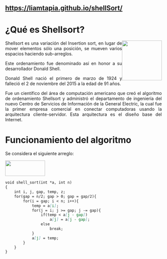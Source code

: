 <style>background-color:#ffffff;</style>
## https://liamtapia.github.io/shellSort/
<h1>¿Qué es Shellsort?</h1>

<p align="justify"> <img src="https://liamtapia.github.io/shellSort/imagenes/imagen.png" style="float:right;width:128px;height:128px:"> 
Shellsort es una variación del Insertion sort, en lugar de mover elementos sólo una posición, se mueven varios espacios haciendo sub-arreglos.</p>

<p align="justify">Este ordenamiento fue  denominado así en honor a su desarrollador Donald Shell.</p>

<p align="justify">Donald Shell nació el primero de marzo de 1924 y falleció el 2 de noviembre del 2015 a la edad de 91 años. </p>

<p align="justify">Fue un científico del área de computación americano que creó el algoritmo de ordenamiento Shellsort y administró el departamento de ingeniería del nuevo Centro de Servicios de Información de la General Electric, la cual fue la primer empresa comercial en conectar computadoras usando la arquitectura cliente-servidor. Esta arquitectura es el diseño base del Internet.</p>

<h1>Funcionamiento del algoritmo</h1>
<p align="justify">Se considera el siguiente arreglo: </p>

<img src="https://liamtapia.github.io/shellSort/imagenes/ex1.JPG" width="128" height="50" class="center"> 

```markdown
void shell_sort(int *a, int n)
{
    int i, j, gap, temp, z;
    for(gap = n/2; gap > 0; gap = gap/2){
        for(i = gap; i < n; i++){
            temp = a[i];
            for(j = i; j >= gap; j -= gap){
                if(temp < a[j - gap])
                    a[j] = a[j - gap];
                else
                    break;
            }
            a[j] = temp;
        }
    }
}
```
<h1></h1>
